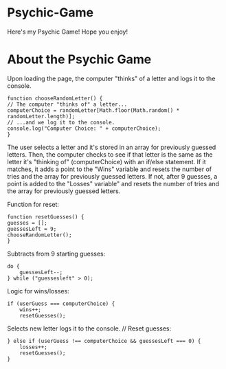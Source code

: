 # Psychic-Game
Here's my Psychic Game! Hope you enjoy!

# About the Psychic Game
Upon loading the page, the computer "thinks" of a letter and logs it to the console.
 
    function chooseRandomLetter() {
    // The computer "thinks of" a letter...
    computerChoice = randomLetter[Math.floor(Math.random() * randomLetter.length)];
    // ...and we log it to the console.
    console.log("Computer Choice: " + computerChoice);
    }

The user selects a letter and it's stored in an array for previously guessed letters. Then, the computer checks to see if that letter is the same as the letter it's "thinking of" (computerChoice) with an if/else statement. If it matches, it adds a point to the "Wins" variable and resets the number of tries and the array for previously guessed letters. If not, after 9 guesses, a point is added to the "Losses" variable" and resets the number of tries and the array for previously guessed letters.


Function for reset: 

    function resetGuesses() {
    guesses = [];
    guessesLeft = 9;
    chooseRandomLetter();
    }

Subtracts from 9 starting guesses:

    do {
        guessesLeft--;
    } while ("guessesleft" > 0);
   
   
Logic for wins/losses:

    if (userGuess === computerChoice) {
        wins++; 
        resetGuesses();
        
Selects new letter logs it to the console. // Reset guesses:

    } else if (userGuess !== computerChoice && guessesLeft === 0) {
        losses++;
        resetGuesses();
    } 
    
    

